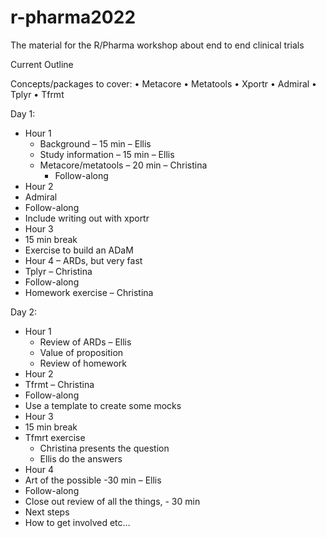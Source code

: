 # r-pharma2022
The material for the R/Pharma workshop about end to end clinical trials 

Current Outline 

Concepts/packages to cover: 
•	Metacore 
•	Metatools 
•	Xportr 
•	Admiral 
•	Tplyr 
•	Tfrmt 



Day 1: 
- Hour 1 
  -	Background – 15 min – Ellis 
  -	Study information – 15 min – Ellis  
  -	Metacore/metatools – 20 min – Christina 
    -	Follow-along 
-	Hour 2 
  -	Admiral 
  -	Follow-along 
  -	Include writing out with xportr 
-	Hour 3 
  -	15 min break 
  -	Exercise to build an ADaM
-	Hour 4 – ARDs, but very fast 
  -	Tplyr – Christina 
  -	Follow-along 
-	Homework exercise – Christina 

Day 2: 
- Hour 1 
  -	Review of ARDs – Ellis 
  -	Value of proposition 
  -	Review of homework 
-	Hour 2
  -	Tfrmt – Christina 
  -	Follow-along 
  -	Use a template to create some mocks  
-	Hour 3
  -	15 min break 
  -	Tfmrt exercise 
    -	Christina presents the question 
    -	Ellis do the answers 
-	Hour 4
  -	Art of the possible -30 min – Ellis 
  -	Follow-along 
  -	Close out review of all the things, - 30 min 
  -	Next steps 
  -	How to get involved etc… 

